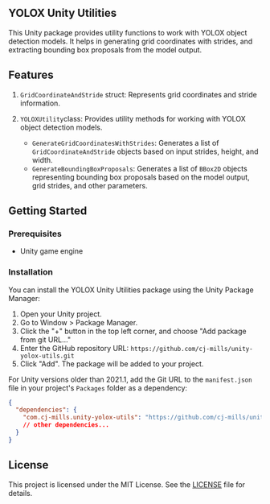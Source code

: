 ## YOLOX Unity Utilities

This Unity package provides utility functions to work with YOLOX object detection models. It helps in generating grid coordinates with strides, and extracting bounding box proposals from the model output.



## Features

1. `GridCoordinateAndStride` struct: Represents grid coordinates and stride information.

2. `YOLOXUtility`class: Provides utility methods for working with YOLOX object detection models.
   - `GenerateGridCoordinatesWithStrides`: Generates a list of `GridCoordinateAndStride` objects based on input strides, height, and width.
   - `GenerateBoundingBoxProposals`: Generates a list of `BBox2D` objects representing bounding box proposals based on the model output, grid strides, and other parameters.



## Getting Started

### Prerequisites

- Unity game engine

### Installation

You can install the YOLOX Unity Utilities package using the Unity Package Manager:

1. Open your Unity project.
2. Go to Window > Package Manager.
3. Click the "+" button in the top left corner, and choose "Add package from git URL..."
4. Enter the GitHub repository URL: `https://github.com/cj-mills/unity-yolox-utils.git`
5. Click "Add". The package will be added to your project.

For Unity versions older than 2021.1, add the Git URL to the `manifest.json` file in your project's `Packages` folder as a dependency:

```json
{
  "dependencies": {
    "com.cj-mills.unity-yolox-utils": "https://github.com/cj-mills/unity-yolox-utils.git",
    // other dependencies...
  }
}

```



## License

This project is licensed under the MIT License. See the [LICENSE](Documentation~/LICENSE) file for details.